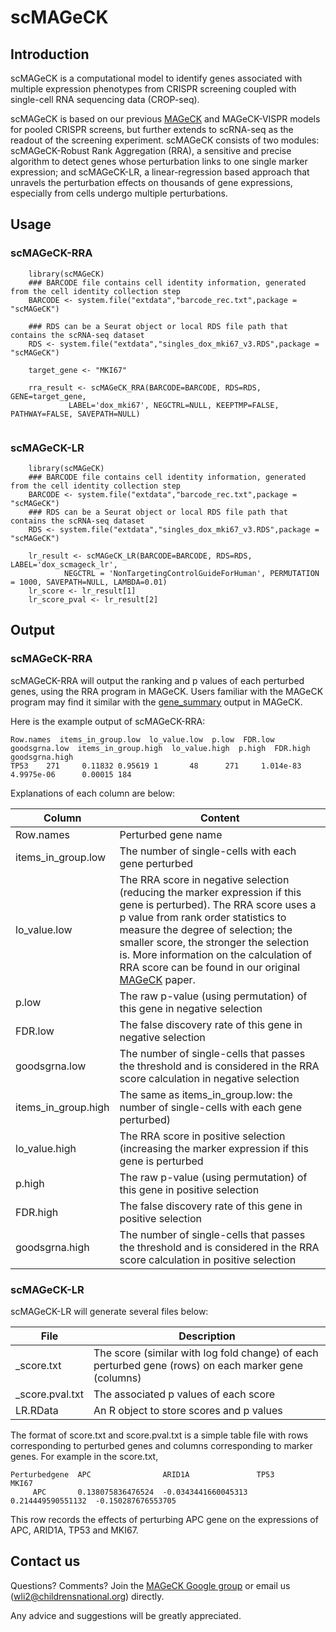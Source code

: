 # scMAGeCK

## Introduction

scMAGeCK is a computational model to identify genes associated with multiple expression phenotypes from CRISPR screening coupled with single-cell RNA sequencing data (CROP-seq).

scMAGeCK is based on our previous [MAGeCK](http://mageck.sourceforge.net) and MAGeCK-VISPR models for pooled CRISPR screens, but further extends to scRNA-seq as the readout of the screening experiment. scMAGeCK consists of two modules: scMAGeCK-Robust Rank Aggregation (RRA), a sensitive and precise algorithm to detect genes whose perturbation links to one single marker expression; and scMAGeCK-LR, a linear-regression based approach that unravels the perturbation effects on thousands of gene expressions, especially from cells undergo multiple perturbations.

## Usage

### scMAGeCK-RRA

```{r}
    library(scMAGeCK)
    ### BARCODE file contains cell identity information, generated from the cell identity collection step
    BARCODE <- system.file("extdata","barcode_rec.txt",package = "scMAGeCK")
    
    ### RDS can be a Seurat object or local RDS file path that contains the scRNA-seq dataset
    RDS <- system.file("extdata","singles_dox_mki67_v3.RDS",package = "scMAGeCK")
    
    target_gene <- "MKI67"
    
    rra_result <- scMAGeCK_RRA(BARCODE=BARCODE, RDS=RDS, GENE=target_gene,
             LABEL='dox_mki67', NEGCTRL=NULL, KEEPTMP=FALSE, PATHWAY=FALSE, SAVEPATH=NULL)
    
```

### scMAGeCK-LR

```{r}
    library(scMAGeCK)
    ### BARCODE file contains cell identity information, generated from the cell identity collection step
    BARCODE <- system.file("extdata","barcode_rec.txt",package = "scMAGeCK")
    ### RDS can be a Seurat object or local RDS file path that contains the scRNA-seq dataset
    RDS <- system.file("extdata","singles_dox_mki67_v3.RDS",package = "scMAGeCK")
    
    lr_result <- scMAGeCK_LR(BARCODE=BARCODE, RDS=RDS, LABEL='dox_scmageck_lr', 
            NEGCTRL = 'NonTargetingControlGuideForHuman', PERMUTATION = 1000, SAVEPATH=NULL, LAMBDA=0.01)
    lr_score <- lr_result[1]
    lr_score_pval <- lr_result[2]
```


## Output

### scMAGeCK-RRA

scMAGeCK-RRA will output the ranking and p values of each perturbed genes, using the RRA program in MAGeCK. Users familiar with the MAGeCK program may find it similar with the [gene_summary](https://sourceforge.net/p/mageck/wiki/output/#gene_summary_txt) output in MAGeCK.

Here is the example output of scMAGeCK-RRA:

    Row.names  items_in_group.low  lo_value.low  p.low  FDR.low goodsgrna.low  items_in_group.high  lo_value.high  p.high  FDR.high  goodsgrna.high
    TP53    271     0.11832 0.95619 1       48      271     1.014e-83       4.9975e-06      0.00015 184

Explanations of each column are below:

|Column|Content|
|------|-------|
|Row.names| Perturbed gene name|
|items_in_group.low| The number of single-cells with each gene perturbed |
|lo_value.low | The RRA score in negative selection (reducing the marker expression if this gene is perturbed). The RRA score uses a p value from rank order statistics to measure the degree of selection; the smaller score, the stronger the selection is. More information on the calculation of RRA score can be found in our original [MAGeCK](https://genomebiology.biomedcentral.com/articles/10.1186/s13059-014-0554-4) paper. |      
|p.low  | The raw p-value (using permutation) of this gene in negative selection  |  
|FDR.low | The false discovery rate of this gene in negative selection |
|goodsgrna.low | The number of single-cells that passes the threshold and is considered in the RRA score calculation in negative selection|
|items_in_group.high| The same as items_in_group.low: the number of single-cells with each gene perturbed) |
|lo_value.high| The RRA score in positive selection (increasing the marker expression if this gene is perturbed|      
|p.high| The raw p-value (using permutation) of this gene in positive selection  |  
|FDR.high| The false discovery rate of this gene in positive selection |
|goodsgrna.high| The number of single-cells that passes the threshold and is considered in the RRA score calculation in positive selection|


### scMAGeCK-LR

scMAGeCK-LR will generate several files below:

|File|Description|
|----|----------|
|_score.txt|The score (similar with log fold change) of each perturbed gene (rows) on each marker gene (columns)|
|_score.pval.txt|The associated p values of each score|
|LR.RData|An R object to store scores and p values|

The format of score.txt and score.pval.txt is a simple table file with rows corresponding to perturbed genes and columns corresponding to marker genes. For example in the score.txt,

    Perturbedgene  APC                ARID1A               TP53               MKI67
         APC       0.138075836476524  -0.0343441660045313  0.214449590551132  -0.150287676553705


This row records the effects of perturbing APC gene on the expressions of APC, ARID1A, TP53 and MKI67.

## Contact us
Questions? Comments? Join the [MAGeCK Google group](https://groups.google.com/forum/?hl=en#!forum/mageck) or email us (<wli2@childrensnational.org>) directly.

Any advice and suggestions will be greatly appreciated.

